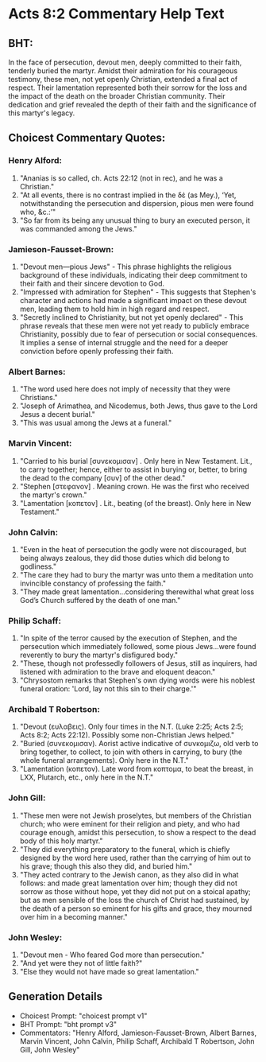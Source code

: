 # Acts 8:2 Commentary Help Text

## BHT:
In the face of persecution, devout men, deeply committed to their faith, tenderly buried the martyr. Amidst their admiration for his courageous testimony, these men, not yet openly Christian, extended a final act of respect. Their lamentation represented both their sorrow for the loss and the impact of the death on the broader Christian community. Their dedication and grief revealed the depth of their faith and the significance of this martyr's legacy.

## Choicest Commentary Quotes:
### Henry Alford:
1. "Ananias is so called, ch. Acts 22:12 (not in rec), and he was a Christian."
2. "At all events, there is no contrast implied in the δέ (as Mey.), ‘Yet, notwithstanding the persecution and dispersion, pious men were found who, &c.:’"
3. "So far from its being any unusual thing to bury an executed person, it was commanded among the Jews."

### Jamieson-Fausset-Brown:
1. "Devout men—pious Jews" - This phrase highlights the religious background of these individuals, indicating their deep commitment to their faith and their sincere devotion to God.
2. "Impressed with admiration for Stephen" - This suggests that Stephen's character and actions had made a significant impact on these devout men, leading them to hold him in high regard and respect.
3. "Secretly inclined to Christianity, but not yet openly declared" - This phrase reveals that these men were not yet ready to publicly embrace Christianity, possibly due to fear of persecution or social consequences. It implies a sense of internal struggle and the need for a deeper conviction before openly professing their faith.

### Albert Barnes:
1. "The word used here does not imply of necessity that they were Christians."
2. "Joseph of Arimathea, and Nicodemus, both Jews, thus gave to the Lord Jesus a decent burial."
3. "This was usual among the Jews at a funeral."

### Marvin Vincent:
1. "Carried to his burial [συνεκομισαν] . Only here in New Testament. Lit., to carry together; hence, either to assist in burying or, better, to bring the dead to the company [συν] of the other dead."
2. "Stephen [στεφανον] . Meaning crown. He was the first who received the martyr's crown."
3. "Lamentation [κοπετον] . Lit., beating (of the breast). Only here in New Testament."

### John Calvin:
1. "Even in the heat of persecution the godly were not discouraged, but being always zealous, they did those duties which did belong to godliness."
2. "The care they had to bury the martyr was unto them a meditation unto invincible constancy of professing the faith."
3. "They made great lamentation...considering therewithal what great loss God’s Church suffered by the death of one man."

### Philip Schaff:
1. "In spite of the terror caused by the execution of Stephen, and the persecution which immediately followed, some pious Jews...were found reverently to bury the martyr's disfigured body." 
2. "These, though not professedly followers of Jesus, still as inquirers, had listened with admiration to the brave and eloquent deacon." 
3. "Chrysostom remarks that Stephen's own dying words were his noblest funeral oration: 'Lord, lay not this sin to their charge.'"

### Archibald T Robertson:
1. "Devout (ευλαβεις). Only four times in the N.T. (Luke 2:25; Acts 2:5; Acts 8:2; Acts 22:12). Possibly some non-Christian Jews helped." 
2. "Buried (συνεκομισαν). Aorist active indicative of συνκομιζω, old verb to bring together, to collect, to join with others in carrying, to bury (the whole funeral arrangements). Only here in the N.T." 
3. "Lamentation (κοπετον). Late word from κοπτομα, to beat the breast, in LXX, Plutarch, etc., only here in the N.T."

### John Gill:
1. "These men were not Jewish proselytes, but members of the Christian church; who were eminent for their religion and piety, and who had courage enough, amidst this persecution, to show a respect to the dead body of this holy martyr."
2. "They did everything preparatory to the funeral, which is chiefly designed by the word here used, rather than the carrying of him out to his grave; though this also they did, and buried him."
3. "They acted contrary to the Jewish canon, as they also did in what follows: and made great lamentation over him; though they did not sorrow as those without hope, yet they did not put on a stoical apathy; but as men sensible of the loss the church of Christ had sustained, by the death of a person so eminent for his gifts and grace, they mourned over him in a becoming manner."

### John Wesley:
1. "Devout men - Who feared God more than persecution." 
2. "And yet were they not of little faith?" 
3. "Else they would not have made so great lamentation."


## Generation Details
- Choicest Prompt: "choicest prompt v1"
- BHT Prompt: "bht prompt v3"
- Commentators: "Henry Alford, Jamieson-Fausset-Brown, Albert Barnes, Marvin Vincent, John Calvin, Philip Schaff, Archibald T Robertson, John Gill, John Wesley"
